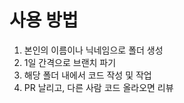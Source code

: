 # 사용 방법

1. 본인의 이름이나 닉네임으로 폴더 생성
2. 1일 간격으로 브랜치 파기
3. 해당 폴더 내에서 코드 작성 및 작업
4. PR 날리고, 다른 사람 코드 올라오면 리뷰